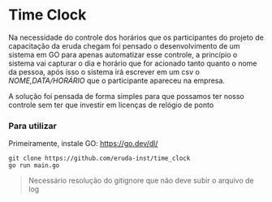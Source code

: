 # Time Clock

Na necessidade do controle dos horários que os participantes do projeto de capacitação da eruda chegam
foi pensado o desenvolvimento de um sistema em GO para apenas automatizar esse controle, a princípio o
sistema vai capturar o dia e horário que for acionado tanto quanto o nome da pessoa, após isso o sistema irá
escrever em um csv o *NOME,DATA/HORÁRIO* que o participante apareceu na empresa.


A solução foi pensada de forma simples para que possamos ter nosso controle sem ter que investir em licenças
de relógio de ponto

### Para utilizar

Primeiramente, instale GO:
https://go.dev/dl/

```
git clone https://github.com/eruda-inst/time_clock
go run main.go
```


> Necessário resolução do gitignore que não deve subir o arquivo de log
